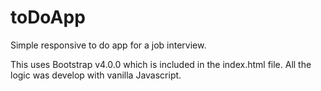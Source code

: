 # toDoApp
Simple responsive to do app for a job interview.

This uses Bootstrap v4.0.0 which is included in the index.html file.
All the logic was develop with vanilla Javascript.
